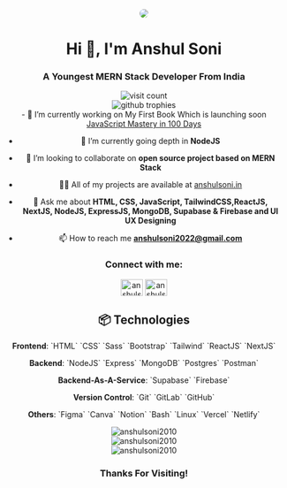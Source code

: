 <div align="center">
  <img src="https://i.imgur.com/Tqqn4WE.png" style="border-radius: 60px;">
  <h1>Hi 👋, I'm Anshul Soni</h1>
  <h3>A Youngest MERN Stack Developer From India</h3>
</div>

<div align="center">
  <img src="https://visitcount.itsvg.in/api?id=anshulsoni2010&icon=8&color=10" alt="visit count"/>
</div>

<div align="center">
  <img src="https://github-trophies.vercel.app/?username=anshulsoni2010&column=6&margin-w=15&margin-h=15" alt="github trophies"/>
</div>

<div align="center">
  - 🔭 I’m currently working on My First Book Which is launching soon <a href="https://www.instagram.com/reel/C5cnpq9rSH6/?utm_source=ig_web_copy_link&igshid=MzRlODBiNWFlZA==">JavaScript Mastery in 100 Days</a>

  - 🌱 I’m currently going depth in **NodeJS**

  - 👯 I’m looking to collaborate on **open source project based on MERN Stack**

  - 👨‍💻 All of my projects are available at <a href="https://anshulsoni.in">anshulsoni.in</a>

  - 💬 Ask me about **HTML, CSS, JavaScript, TailwindCSS,ReactJS, NextJS, NodeJS, ExpressJS, MongoDB, Supabase & Firebase and UI UX Designing**

  - 📫 How to reach me **anshulsoni2022@gmail.com**
</div>

<div align="center">
  <h3 align="center">Connect with me:</h3>
  <p align="center">
    <a href="https://twitter.com/anshulsoni2010" target="blank"><img align="center" src="https://raw.githubusercontent.com/rahuldkjain/github-profile-readme-generator/master/src/images/icons/Social/twitter.svg" alt="anshulsoni2010" height="30" width="40" /></a>
    <a href="https://instagram.com/anshulsoni2010" target="blank"><img align="center" src="https://raw.githubusercontent.com/rahuldkjain/github-profile-readme-generator/master/src/images/icons/Social/instagram.svg" alt="anshulsoni2010" height="30" width="40" /></a>
  </p>
</div>

<div align="center">
  <h2>📦 Technologies</h2>
  <p><strong>Frontend</strong>: `HTML` `CSS` `Sass` `Bootstrap` `Tailwind` `ReactJS` `NextJS`</p>
  <p><strong>Backend</strong>: `NodeJS` `Express` `MongoDB` `Postgres` `Postman`</p>
  <p><strong>Backend-As-A-Service</strong>: `Supabase` `Firebase`</p>
  <p><strong>Version Control</strong>: `Git` `GitLab` `GitHub`</p>
  <p><strong>Others</strong>: `Figma` `Canva` `Notion` `Bash` `Linux` `Vercel` `Netlify`</p>
</div>

<div align="center">
  <img src="https://github-readme-stats.vercel.app/api/top-langs?username=anshulsoni2010&show_icons=true&locale=en&layout=compact" alt="anshulsoni2010" />
</div>

<div align="center">
  <img src="https://github-readme-stats.vercel.app/api?username=anshulsoni2010&show_icons=true&locale=en" alt="anshulsoni2010" />
</div>

<div align="center">
  <img src="https://github-readme-streak-stats.herokuapp.com/?user=anshulsoni2010&" alt="anshulsoni2010" />
</div>

<h3 align="center">Thanks For Visiting!</h3>
